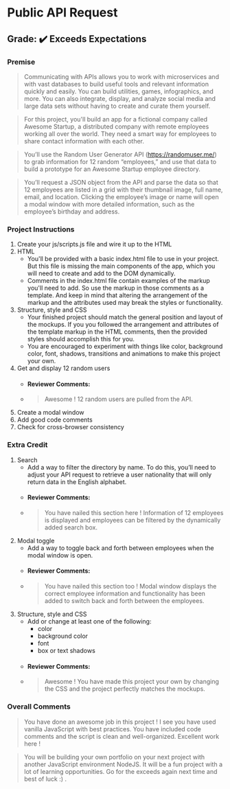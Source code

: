 # Public API Request
## **Grade:** :heavy_check_mark: Exceeds Expectations
### **Premise** 
> Communicating with APIs allows you to work with microservices and with vast databases to build useful tools and relevant information quickly and easily. You can build utilities, games, infographics, and more. You can also integrate, display, and analyze social media and large data sets without having to create and curate them yourself.

> For this project, you'll build an app for a fictional company called Awesome Startup, a distributed company with remote employees working all over the world. They need a smart way for employees to share contact information with each other.

> You’ll use the Random User Generator API (https://randomuser.me/) to grab information for 12 random “employees,” and use that data to build a prototype for an Awesome Startup employee directory.

> You’ll request a JSON object from the API and parse the data so that 12 employees are listed in a grid with their thumbnail image, full name, email, and location. Clicking the employee’s image or name will open a modal window with more detailed information, such as the employee’s birthday and address.
### **Project Instructions**
1. Create your js/scripts.js file and wire it up to the HTML 
2. HTML
   - You'll be provided with a basic index.html file to use in your project. But this file is missing the main components of the app, which you will need to create and add to the DOM dynamically.
   - Comments in the index.html file contain examples of the markup you'll need to add. So use the markup in those comments as a template. And keep in mind that altering the arrangement of the markup and the attributes used may break the styles or functionality.
3. Structure, style and CSS
   - Your finished project should match the general position and layout of the mockups. If you you followed the arrangement and attributes of the template markup in the HTML comments, then the provided styles should accomplish this for you.
   - You are encouraged to experiment with things like color, background color, font, shadows, transitions and animations to make this project your own.
4. Get and display 12 random users
   - #### Reviewer Comments:
   - > Awesome ! 12 random users are pulled from the API.
5. Create a modal window
6. Add good code comments
7. Check for cross-browser consistency
### Extra Credit
1. Search
   - Add a way to filter the directory by name. To do this, you’ll need to adjust your API request to retrieve a user nationality that will only return data in the English alphabet.
   - #### Reviewer Comments:
   - > You have nailed this section here ! Information of 12 employees is displayed and employees can be filtered by the dynamically added search box.
2. Modal toggle
   - Add a way to toggle back and forth between employees when the modal window is open.
   - #### Reviewer Comments:
   - > You have nailed this section too ! Modal window displays the correct employee information and functionality has been added to switch back and forth between the employees.
3. Structure, style and CSS
   - Add or change at least one of the following:
     - color
     - background color
     - font
     - box or text shadows
   - #### Reviewer Comments:
   - > Awesome ! You have made this project your own by changing the CSS and the project perfectly matches the mockups.
### Overall Comments
> You have done an awesome job in this project ! I see you have used vanilla JavaScript with best practices. You have included code comments and the script is clean and well-organized. Excellent work here !

> You will be building your own portfolio on your next project with another JavaScript environment NodeJS. It will be a fun project with a lot of learning opportunities. Go for the exceeds again next time and best of luck :) .
